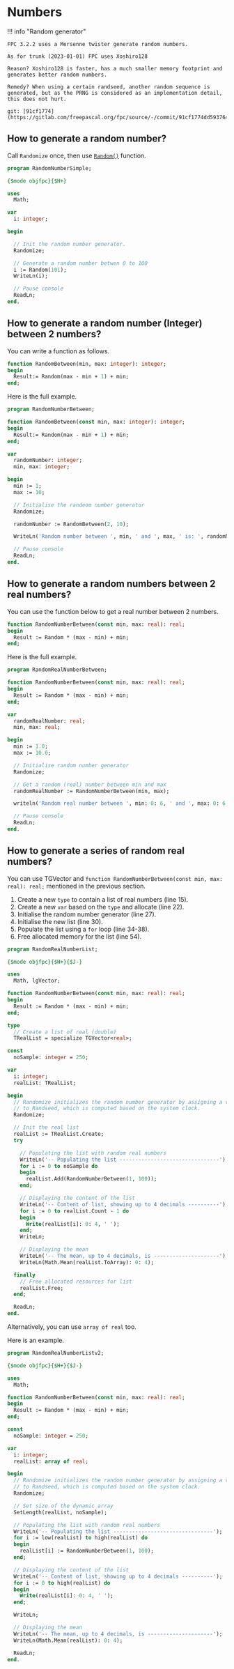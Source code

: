 # Numbers


!!! info "Random generator"

    FPC 3.2.2 uses a Mersenne twister generate random numbers.
    
    As for trunk (2023-01-01) FPC uses Xoshiro128
    
    Reason? Xoshiro128 is faster, has a much smaller memory footprint and generates better random numbers.
    
    Remedy? When using a certain randseed, another random sequence is generated, but as the PRNG is considered as an implementation detail, this does not hurt.
    
    git: [91cf1774](https://gitlab.com/freepascal.org/fpc/source/-/commit/91cf1774dd59376434dde4581f8eaad74696aa0a)


## How to generate a random number?

Call `Randomize` once, then use [`Random()`](https://www.freepascal.org/docs-html/rtl/system/random.html) function.

```pascal hl_lines="14 17" linenums="1"
program RandomNumberSimple;

{$mode objfpc}{$H+}

uses
  Math;

var
  i: integer;

begin

  // Init the random number generator.
  Randomize;

  // Generate a random number betwen 0 to 100
  i := Random(101);
  WriteLn(i);

  // Pause console
  ReadLn;
end.
```

## How to generate a random number (Integer) between 2 numbers?

You can write a function as follows.

```pascal
function RandomBetween(min, max: integer): integer;
begin
  Result:= Random(max - min + 1) + min;
end;
```

Here is the full example.

```pascal hl_lines="3-6 17 19" linenums="1"
program RandomNumberBetween;

function RandomBetween(const min, max: integer): integer;
begin
  Result:= Random(max - min + 1) + min;
end;

var
  randomNumber: integer;
  min, max: integer;

begin
  min := 1;
  max := 10;

  // Initialise the randeom number generator
  Randomize;

  randomNumber := RandomBetween(2, 10);

  WriteLn('Random number between ', min, ' and ', max, ' is: ', randomNumber);

  // Pause console
  ReadLn;
end.
```

## How to generate a random numbers between 2 real numbers?

You can use the function below to get a real number between 2 numbers.

```pascal
function RandomNumberBetween(const min, max: real): real;
begin
  Result := Random * (max - min) + min;
end;
```

Here is the full example.

```pascal hl_lines="3-6 17 20" linenums="1"
program RandomRealNumberBetween;

function RandomNumberBetween(const min, max: real): real;
begin
  Result := Random * (max - min) + min;
end;

var
  randomRealNumber: real;
  min, max: real;

begin
  min := 1.0;
  max := 10.0;

  // Initialise random number generator
  Randomize;

  // Get a random (real) number between min and max
  randomRealNumber := RandomNumberBetween(min, max);

  writeln('Random real number between ', min: 0: 6, ' and ', max: 0: 6, ' is: ', randomRealNumber: 0: 6);

  // Pause console
  ReadLn;
end.
```

## How to generate a series of random real numbers?

You can use TGVector and `function RandomNumberBetween(const min, max: real): real;` mentioned in the previous section.

1. Create a new `type` to contain a list of real numbers (line 15).
2. Create a new `var` based on the `type` and allocate  (line 22).
3. Initialise the random number generator (line 27).
4. Initialise the new list (line 30).
5. Populate the list using a `for` loop (line 34-38).
6. Free allocated memory for the list (line 54).

```pascal hl_lines="15 22 27 30 34-38 54" linenums="1"
program RandomRealNumberList;

{$mode objfpc}{$H+}{$J-}

uses
  Math, lgVector;

function RandomNumberBetween(const min, max: real): real;
begin
  Result := Random * (max - min) + min;
end;

type
  // Create a list of real (double)
  TRealList = specialize TGVector<real>;

const
  noSample: integer = 250;

var
  i: integer;
  realList: TRealList;

begin
  // Randomize initializes the random number generator by assigning a value
  // to Randseed, which is computed based on the system clock.
  Randomize;

  // Init the real list
  realList := TRealList.Create;
  try

    // Populating the list with random real numbers
    WriteLn('-- Populating the list --------------------------------');
    for i := 0 to noSample do
    begin
      realList.Add(RandomNumberBetween(1, 100));
    end;

    // Displaying the content of the list
    WriteLn('-- Content of list, showing up to 4 decimals ----------');
    for i := 0 to realList.Count - 1 do
    begin
      Write(realList[i]: 0: 4, ' ');
    end;
    WriteLn;

    // Displaying the mean
    WriteLn('-- The mean, up to 4 decimals, is ---------------------');
    WriteLn(Math.Mean(realList.ToArray): 0: 4);

  finally
    // Free allocated resources for list
    realList.Free;
  end;

  ReadLn;
end.
```

Alternatively, you can use `array of real` too.

Here is an example.

```pascal hl_lines="18 26 32" linenums="1"
program RandomRealNumberListv2;

{$mode objfpc}{$H+}{$J-}

uses
  Math;

function RandomNumberBetween(const min, max: real): real;
begin
  Result := Random * (max - min) + min;
end;

const
  noSample: integer = 250;

var
  i: integer;
  realList: array of real;

begin
  // Randomize initializes the random number generator by assigning a value
  // to Randseed, which is computed based on the system clock.
  Randomize;

  // Set size of the dynamic array
  SetLength(realList, noSample);

  // Populating the list with random real numbers
  WriteLn('-- Populating the list --------------------------------');
  for i := low(realList) to high(realList) do
  begin
    realList[i] := RandomNumberBetween(1, 100);
  end;

  // Displaying the content of the list
  WriteLn('-- Content of list, showing up to 4 decimals ----------');
  for i := 0 to high(realList) do
  begin
    Write(realList[i]: 0: 4, ' ');
  end;

  WriteLn;

  // Displaying the mean
  WriteLn('-- The mean, up to 4 decimals, is ---------------------');
  WriteLn(Math.Mean(realList): 0: 4);

  ReadLn;
end.
```
